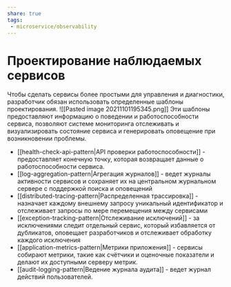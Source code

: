 ```yaml
---
share: true
tags:
 - microservice/observability
---
```

# Проектирование наблюдаемых сервисов
Чтобы сделать сервисы более простыми для управления и диагностики, разработчик обязан использовать определенные шаблоны проектирования.
![[Pasted image 20211101195345.png]]
 Эти шаблоны предоставляют информацию о поведении и работоспособности сервиса, позволяют системе мониторинга отслеживать и визуализировать состояние сервиса и генерировать оповещение при возникновении проблемы.
 - [[health-check-api-pattern|API проверки работоспособности]] - предоставляет конечную точку, которая возвращает данные о работоспособности сервиса.
 - [[log-aggregation-pattern|Агрегация журналов]] - ведет журналы активности сервисов и сохраняет их на центральном журнальном сервере с поддержкой поиска и оповещений
 - [[distributed-tracing-pattern|Распределенная трассировка]] - назначает каждому внешнему запросу уникальный идентификатор и отслеживает запросы по мере перемещения между сервисами
 - [[exception-tracking-pattern|Отслеживание исключений]] - за исключениями следит отдельный сервис, который избавляется от дубликатов, оповещает разработчиков и отслеживает обработку каждого исключения
 - [[application-metrics-pattern|Метрики приложения]] - сервисы собирают метрики, такие как счётчики и оценочные показатели и делают их доступными серверу метрик.
 - [[audit-logging-pattern|Ведение журнала аудита]] - ведет журнал действий пользователей.


